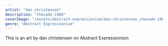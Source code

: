 ```yaml
---
artist: "dan christensen"
description: "chevade-1968"
coverImage: "/assets/abstract-expressionism/dan-christensen_chevade-1968.jpg"
genre: "Abstract Expressionism"
---
```

This is an art by dan christensen on Abstract Expressionism

